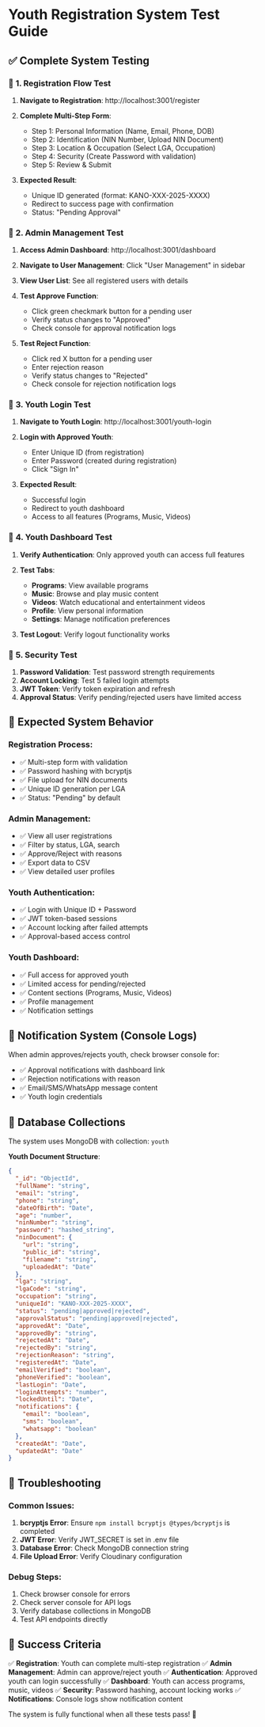 # Youth Registration System Test Guide

## ✅ Complete System Testing

### 🔹 **1. Registration Flow Test**
1. **Navigate to Registration**: http://localhost:3001/register
2. **Complete Multi-Step Form**:
   - Step 1: Personal Information (Name, Email, Phone, DOB)
   - Step 2: Identification (NIN Number, Upload NIN Document)
   - Step 3: Location & Occupation (Select LGA, Occupation)
   - Step 4: Security (Create Password with validation)
   - Step 5: Review & Submit

3. **Expected Result**: 
   - Unique ID generated (format: KANO-XXX-2025-XXXX)
   - Redirect to success page with confirmation
   - Status: "Pending Approval"

### 🔹 **2. Admin Management Test**
1. **Access Admin Dashboard**: http://localhost:3001/dashboard
2. **Navigate to User Management**: Click "User Management" in sidebar
3. **View User List**: See all registered users with details
4. **Test Approve Function**:
   - Click green checkmark button for a pending user
   - Verify status changes to "Approved"
   - Check console for approval notification logs

5. **Test Reject Function**:
   - Click red X button for a pending user
   - Enter rejection reason
   - Verify status changes to "Rejected"
   - Check console for rejection notification logs

### 🔹 **3. Youth Login Test**
1. **Navigate to Youth Login**: http://localhost:3001/youth-login
2. **Login with Approved Youth**:
   - Enter Unique ID (from registration)
   - Enter Password (created during registration)
   - Click "Sign In"

3. **Expected Result**: 
   - Successful login
   - Redirect to youth dashboard
   - Access to all features (Programs, Music, Videos)

### 🔹 **4. Youth Dashboard Test**
1. **Verify Authentication**: Only approved youth can access full features
2. **Test Tabs**:
   - **Programs**: View available programs
   - **Music**: Browse and play music content
   - **Videos**: Watch educational and entertainment videos
   - **Profile**: View personal information
   - **Settings**: Manage notification preferences

3. **Test Logout**: Verify logout functionality works

### 🔹 **5. Security Test**
1. **Password Validation**: Test password strength requirements
2. **Account Locking**: Test 5 failed login attempts
3. **JWT Token**: Verify token expiration and refresh
4. **Approval Status**: Verify pending/rejected users have limited access

## 🔹 **Expected System Behavior**

### **Registration Process**:
- ✅ Multi-step form with validation
- ✅ Password hashing with bcryptjs
- ✅ File upload for NIN documents
- ✅ Unique ID generation per LGA
- ✅ Status: "Pending" by default

### **Admin Management**:
- ✅ View all user registrations
- ✅ Filter by status, LGA, search
- ✅ Approve/Reject with reasons
- ✅ Export data to CSV
- ✅ View detailed user profiles

### **Youth Authentication**:
- ✅ Login with Unique ID + Password
- ✅ JWT token-based sessions
- ✅ Account locking after failed attempts
- ✅ Approval-based access control

### **Youth Dashboard**:
- ✅ Full access for approved youth
- ✅ Limited access for pending/rejected
- ✅ Content sections (Programs, Music, Videos)
- ✅ Profile management
- ✅ Notification settings

## 🔹 **Notification System** (Console Logs)

When admin approves/rejects youth, check browser console for:
- ✅ Approval notifications with dashboard link
- ✅ Rejection notifications with reason
- ✅ Email/SMS/WhatsApp message content
- ✅ Youth login credentials

## 🔹 **Database Collections**

The system uses MongoDB with collection: `youth`

**Youth Document Structure**:
```json
{
  "_id": "ObjectId",
  "fullName": "string",
  "email": "string",
  "phone": "string",
  "dateOfBirth": "Date",
  "age": "number",
  "ninNumber": "string",
  "password": "hashed_string",
  "ninDocument": {
    "url": "string",
    "public_id": "string",
    "filename": "string",
    "uploadedAt": "Date"
  },
  "lga": "string",
  "lgaCode": "string",
  "occupation": "string",
  "uniqueId": "KANO-XXX-2025-XXXX",
  "status": "pending|approved|rejected",
  "approvalStatus": "pending|approved|rejected",
  "approvedAt": "Date",
  "approvedBy": "string",
  "rejectedAt": "Date",
  "rejectedBy": "string",
  "rejectionReason": "string",
  "registeredAt": "Date",
  "emailVerified": "boolean",
  "phoneVerified": "boolean",
  "lastLogin": "Date",
  "loginAttempts": "number",
  "lockedUntil": "Date",
  "notifications": {
    "email": "boolean",
    "sms": "boolean",
    "whatsapp": "boolean"
  },
  "createdAt": "Date",
  "updatedAt": "Date"
}
```

## 🔹 **Troubleshooting**

### **Common Issues**:
1. **bcryptjs Error**: Ensure `npm install bcryptjs @types/bcryptjs` is completed
2. **JWT Error**: Verify JWT_SECRET is set in .env file
3. **Database Error**: Check MongoDB connection string
4. **File Upload Error**: Verify Cloudinary configuration

### **Debug Steps**:
1. Check browser console for errors
2. Check server console for API logs
3. Verify database collections in MongoDB
4. Test API endpoints directly

## 🔹 **Success Criteria**

✅ **Registration**: Youth can complete multi-step registration
✅ **Admin Management**: Admin can approve/reject youth
✅ **Authentication**: Approved youth can login successfully
✅ **Dashboard**: Youth can access programs, music, videos
✅ **Security**: Password hashing, account locking works
✅ **Notifications**: Console logs show notification content

The system is fully functional when all these tests pass! 🎉